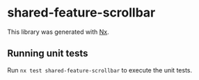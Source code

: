 # shared-feature-scrollbar

This library was generated with [Nx](https://nx.dev).

## Running unit tests

Run `nx test shared-feature-scrollbar` to execute the unit tests.
